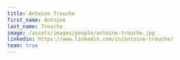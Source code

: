 ```yaml
---
title: Antoine Trouche
first_name: Antoine
last_name: Trouche
image: /assets/images/people/antoine-trouche.jpg
linkedin: https://www.linkedin.com/in/antoine-trouche/
team: true
---
```

